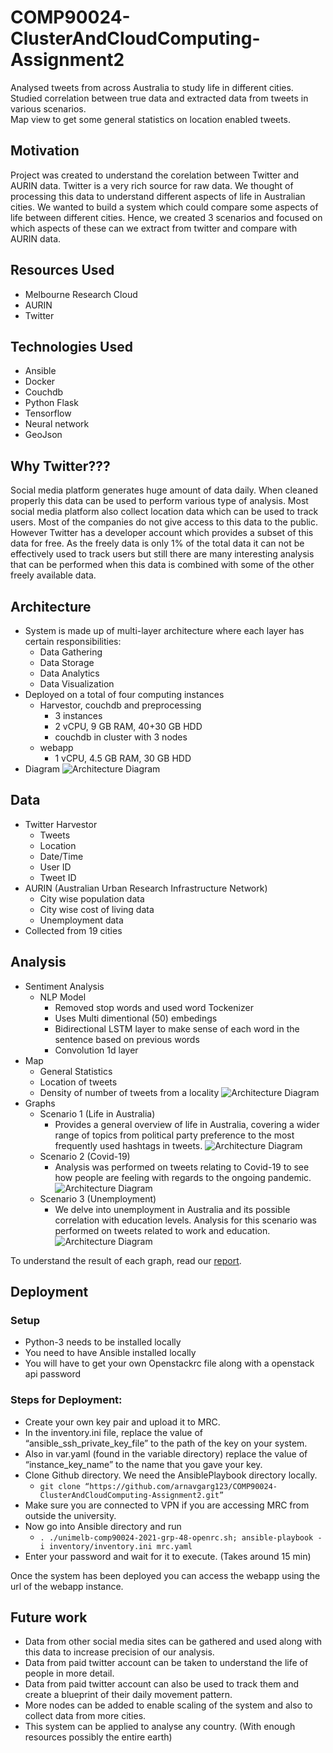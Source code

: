 # COMP90024-ClusterAndCloudComputing-Assignment2
Analysed tweets from across Australia to study life in different cities.<br/>
Studied correlation between true data and extracted data from tweets in various scenarios.<br/>
Map view to get some general statistics on location enabled tweets.

## Motivation
Project was created to understand the corelation between Twitter and AURIN data. Twitter is a very rich source for raw data. We thought of processing this data to understand different aspects of life in Australian cities. We wanted to build a system which could compare some aspects of life between different cities. Hence, we created 3 scenarios and focused on which aspects of these can we extract from twitter and compare with AURIN data.

## Resources Used
- Melbourne Research Cloud
- AURIN
- Twitter

## Technologies Used
- Ansible
- Docker
- Couchdb
- Python Flask
- Tensorflow
- Neural network
- GeoJson

## Why Twitter???
Social media platform generates huge amount of data daily. When cleaned properly this data can be used to perform various type of analysis. Most social media platform also collect location data which can be used to track users. Most of the companies do not give access to this data to the public. However Twitter has a developer account which provides a subset of this data for free. As the freely data is only 1% of the total data it can not be effectively used to track users but still there are many interesting analysis that can be performed when this data is combined with some of the other freely available data.

## Architecture
- System is made up of multi-layer architecture where each layer has certain responsibilities: 
  - Data Gathering 
  - Data Storage 
  - Data Analytics 
  - Data Visualization
- Deployed on a total of four computing instances
  - Harvestor, couchdb and preprocessing
    - 3 instances
    - 2 vCPU, 9 GB RAM, 40+30 GB HDD
    - couchdb in cluster with 3 nodes
  - webapp 
    - 1 vCPU, 4.5 GB RAM, 30 GB HDD
- Diagram
![Architecture Diagram](https://github.com/arnavgarg123/COMP90024-ClusterAndCloudComputing-Assignment2/blob/main/Docs/Architecture.png)

## Data
- Twitter Harvestor
  - Tweets
  - Location
  - Date/Time
  - User ID
  - Tweet ID
- AURIN (Australian Urban Research Infrastructure Network)
  - City wise population data
  - City wise cost of living data
  - Unemployment data
- Collected from 19 cities

## Analysis
- Sentiment Analysis
  - NLP Model
    - Removed stop words and used word Tockenizer
    - Uses Multi dimentional (50) embedings
    - Bidirectional LSTM layer to make sense of each word in the sentence based on previous words
    - Convolution 1d layer
- Map
  - General Statistics
  - Location of tweets
  - Density of number of tweets from a locality
  ![Architecture Diagram](https://github.com/arnavgarg123/COMP90024-ClusterAndCloudComputing-Assignment2/blob/main/Docs/Map.png)
- Graphs
  - Scenario 1 (Life in Australia)
    - Provides a general overview of life in Australia, covering a wider range of topics from political party preference to the most frequently used hashtags in tweets. 
  ![Architecture Diagram](https://github.com/arnavgarg123/COMP90024-ClusterAndCloudComputing-Assignment2/blob/main/Docs/Scenario1.png)
  - Scenario 2 (Covid-19)
    - Analysis was performed on tweets relating to Covid-19 to see how people are feeling with regards to the ongoing pandemic. 
  ![Architecture Diagram](https://github.com/arnavgarg123/COMP90024-ClusterAndCloudComputing-Assignment2/blob/main/Docs/Scenario2.png)
  - Scenario 3 (Unemployment)
    - We delve into unemployment in Australia and its possible correlation with education levels. Analysis for this scenario was performed on tweets related to work and education.
  ![Architecture Diagram](https://github.com/arnavgarg123/COMP90024-ClusterAndCloudComputing-Assignment2/blob/main/Docs/Scenario3.png)

To understand the result of each graph, read our [report](https://github.com/arnavgarg123/COMP90024-ClusterAndCloudComputing-Assignment2/blob/main/Docs/Report_Cloud%20and%20Cluster_Assignment2_Group48.pdf). 

## Deployment
### Setup
- Python-3 needs to be installed locally
- You need to have Ansible installed locally
- You will have to get your own Openstackrc file along with a openstack api password

### Steps for Deployment:
- Create your own key pair and  upload it to MRC.
- In the inventory.ini file, replace the value of “ansible_ssh_private_key_file” to the path of the key on your system.
- Also in var.yaml (found in the variable directory) replace the value of “instance_key_name” to the name that you gave your key.
- Clone Github directory. We need the AnsiblePlaybook directory locally.
  - ```git clone “https://github.com/arnavgarg123/COMP90024-ClusterAndCloudComputing-Assignment2.git”```
- Make sure you are connected to VPN if you are accessing MRC from outside the university.
- Now go into Ansible directory and run 
  - ```. ./unimelb-comp90024-2021-grp-48-openrc.sh; ansible-playbook -i inventory/inventory.ini mrc.yaml```
- Enter your password and wait for it to execute. (Takes around 15 min)

Once the system has been deployed you can access the webapp using the url of the webapp instance. 


## Future work
- Data from other social media sites can be gathered and used along with this data to increase precision of our analysis.
- Data from paid twitter account can be taken to understand the life of people in more detail.
- Data from paid twitter account can also be used to track them and create a blueprint of their daily movement pattern.
- More nodes can be added to enable scaling of the system and also to collect data from more cities.
- This system can be applied to analyse any country. (With enough resources possibly the entire earth)
